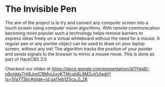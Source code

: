 # The Invisible Pen

The aim of the project is to try and convert any computer screen into a touch screen using computer vision algorithms. With remote communication becoming more popular such a technology helps remove barriers to express ideas freely on a virtual whiteboard without the need for a mouse. A regular pen or any pointer object can be used to draw on your laptop screen, without any ink! The algorithm tracks the position of your pointer and sends signals to the browser to mimic a mouse move. This is done as part of HackCBS 3.0

Checkout our slides at https://docs.google.com/presentation/d/1YikdD-e8oIddxTHl6JmlCRMnlJixyKTMcsb6L8M2uVU/edit?ts=5fa773bc#slide=id.ga11eb125ca_0_28